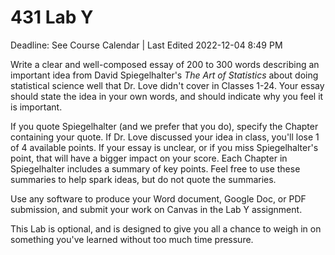 431 Lab Y
================
Deadline: See Course Calendar \| Last Edited 2022-12-04 8:49 PM

Write a clear and well-composed essay of 200 to 300 words describing an important idea from David Spiegelhalter's *The Art of Statistics* about doing statistical science well that Dr. Love didn't cover in Classes 1-24. Your essay should state the idea in your own words, and should indicate why you feel it is important.

If you quote Spiegelhalter (and we prefer that you do), specify the Chapter containing your quote. If Dr. Love discussed your idea in class, you'll lose 1 of 4 available points. If your essay is unclear, or if you miss Spiegelhalter's point, that will have a bigger impact on your score. Each Chapter in Spiegelhalter includes a summary of key points. Feel free to use these summaries to help spark ideas, but do not quote the summaries.

Use any software to produce your Word document, Google Doc, or PDF submission, and submit your work on Canvas in the Lab Y assignment.

This Lab is optional, and is designed to give you all a chance to weigh in on something you've learned without too much time pressure.

